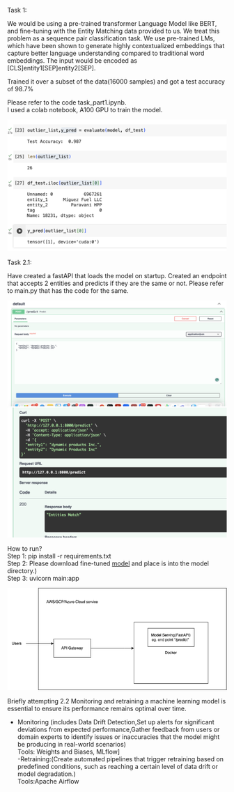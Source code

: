 Task 1:

We would be using a pre-trained transformer Language Model like BERT, and fine-tuning with the Entity Matching data provided to us. We treat this problem as a sequence pair classification task. We use pre-trained LMs, which have been shown to generate highly contextualized embeddings that capture better language understanding compared to traditional word embeddings.
The input would be encoded as [CLS]entity1[SEP]entity2[SEP].

Trained it over a subset of the data(16000 samples) and got a test accuracy of 98.7%

Please refer to the code task_part1.ipynb.  \
I used a colab notebook, A100 GPU to train the model.

![Screenshot](images/eval.png)

Task 2.1:

Have created a fastAPI that loads the model on startup.
Created an endpoint that accepts 2 entities and predicts if they are the same or not.
Please refer to main.py that has the code for the same.

![Screenshot](images/api_input.png)
![Screenshot](images/api.png)

How to run? \
Step 1: pip install -r requirements.txt \
Step 2: Please download fine-tuned [model](https://drive.google.com/drive/folders/1K8A9uf9FoUPwl07TKmo2K0cmN54P__k0?usp=drive_link") and place is into the model directory.) \
Step 3: uvicorn main:app

![Screenshot](images/prod_flow.drawio.png)

Briefly attempting 2.2
Monitoring and retraining a machine learning model is essential to ensure its performance remains optimal over time.
- Monitoring (includes Data Drift Detection,Set up alerts for significant deviations from expected performance,Gather feedback from users or domain experts to identify issues or inaccuracies that the model might be producing in real-world scenarios)\
Tools: Weights and Biases, MLflow]\
-Retraining:(Create automated pipelines that trigger retraining based on predefined conditions, such as reaching a certain level of data drift or model degradation.)\
Tools:Apache Airflow



